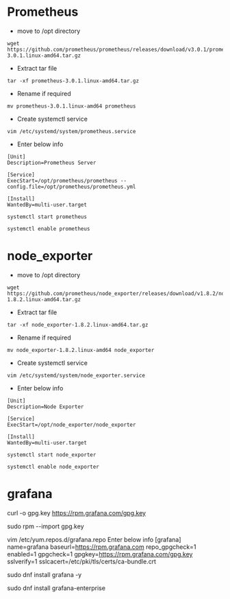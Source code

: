 # Prometheus

* move to /opt directory
```
wget https://github.com/prometheus/prometheus/releases/download/v3.0.1/prometheus-3.0.1.linux-amd64.tar.gz
```

* Extract tar file
```
tar -xf prometheus-3.0.1.linux-amd64.tar.gz
```

* Rename if required

```
mv prometheus-3.0.1.linux-amd64 prometheus
```

* Create systemctl service
```
vim /etc/systemd/system/prometheus.service
```

* Enter below info
```
[Unit]
Description=Prometheus Server

[Service]
ExecStart=/opt/prometheus/prometheus --config.file=/opt/prometheus/prometheus.yml

[Install]
WantedBy=multi-user.target
```

```
systemctl start prometheus
```
```
systemctl enable prometheus
````

# node_exporter

* move to /opt directory
```
wget https://github.com/prometheus/node_exporter/releases/download/v1.8.2/node_exporter-1.8.2.linux-amd64.tar.gz
```

* Extract tar file
```
tar -xf node_exporter-1.8.2.linux-amd64.tar.gz
```

* Rename if required

```
mv node_exporter-1.8.2.linux-amd64 node_exporter
```

* Create systemctl service
```
vim /etc/systemd/system/node_exporter.service
```

* Enter below info
```
[Unit]
Description=Node Exporter

[Service]
ExecStart=/opt/node_exporter/node_exporter

[Install]
WantedBy=multi-user.target
```

```
systemctl start node_exporter
```
```
systemctl enable node_exporter
````

# grafana

curl -o gpg.key https://rpm.grafana.com/gpg.key

sudo rpm --import gpg.key

vim /etc/yum.repos.d/grafana.repo
Enter below info
[grafana]
name=grafana
baseurl=https://rpm.grafana.com
repo_gpgcheck=1
enabled=1
gpgcheck=1
gpgkey=https://rpm.grafana.com/gpg.key
sslverify=1
sslcacert=/etc/pki/tls/certs/ca-bundle.crt

sudo dnf install grafana -y

sudo dnf install grafana-enterprise








